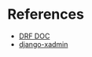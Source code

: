 # References
- [DRF DOC](https://www.django-rest-framework.org/)
- [django-xadmin](https://github.com/vinta/awesome-python)

